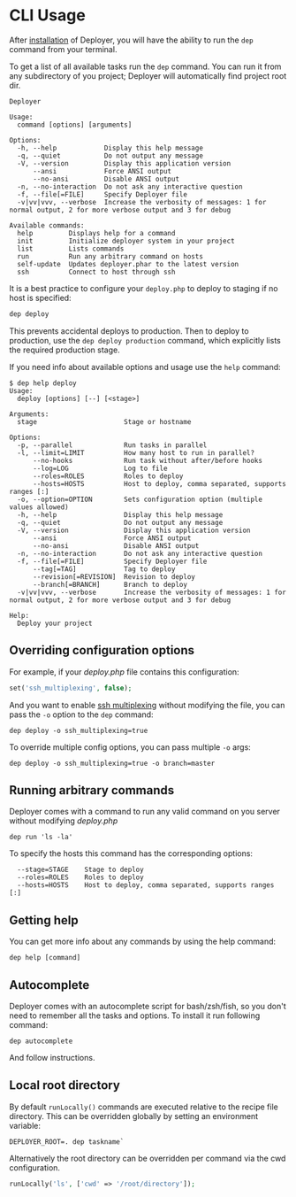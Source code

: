 # CLI Usage

After [installation](installation.md) of Deployer, you will have the ability to run the `dep` command from your terminal.

To get a list of all available tasks run the `dep` command. You can run it from any subdirectory of you project;
Deployer will automatically find project root dir.

```
Deployer

Usage:
  command [options] [arguments]

Options:
  -h, --help            Display this help message
  -q, --quiet           Do not output any message
  -V, --version         Display this application version
      --ansi            Force ANSI output
      --no-ansi         Disable ANSI output
  -n, --no-interaction  Do not ask any interactive question
  -f, --file[=FILE]     Specify Deployer file
  -v|vv|vvv, --verbose  Increase the verbosity of messages: 1 for normal output, 2 for more verbose output and 3 for debug

Available commands:
  help         Displays help for a command
  init         Initialize deployer system in your project
  list         Lists commands
  run          Run any arbitrary command on hosts
  self-update  Updates deployer.phar to the latest version
  ssh          Connect to host through ssh
```

It is a best practice to configure your `deploy.php` to deploy to staging if no host is specified:

```sh
dep deploy
```
This prevents accidental deploys to production. Then to deploy to production, use the `dep deploy production` command, which explicitly lists the required production stage.

If you need info about available options and usage use the `help` command:

```
$ dep help deploy
Usage:
  deploy [options] [--] [<stage>]

Arguments:
  stage                      Stage or hostname

Options:
  -p, --parallel             Run tasks in parallel
  -l, --limit=LIMIT          How many host to run in parallel?
      --no-hooks             Run task without after/before hooks
      --log=LOG              Log to file
      --roles=ROLES          Roles to deploy
      --hosts=HOSTS          Host to deploy, comma separated, supports ranges [:]
  -o, --option=OPTION        Sets configuration option (multiple values allowed)
  -h, --help                 Display this help message
  -q, --quiet                Do not output any message
  -V, --version              Display this application version
      --ansi                 Force ANSI output
      --no-ansi              Disable ANSI output
  -n, --no-interaction       Do not ask any interactive question
  -f, --file[=FILE]          Specify Deployer file
      --tag[=TAG]            Tag to deploy
      --revision[=REVISION]  Revision to deploy
      --branch[=BRANCH]      Branch to deploy
  -v|vv|vvv, --verbose       Increase the verbosity of messages: 1 for normal output, 2 for more verbose output and 3 for debug

Help:
  Deploy your project
```

## Overriding configuration options

For example, if your _deploy.php_ file contains this configuration:

```php
set('ssh_multiplexing', false);
```

And you want to enable [ssh multiplexing](https://en.wikibooks.org/wiki/OpenSSH/Cookbook/Multiplexing) without modifying the file, you can pass the `-o` option to the `dep` command:

```
dep deploy -o ssh_multiplexing=true
```

To override multiple config options, you can pass multiple `-o` args:

```
dep deploy -o ssh_multiplexing=true -o branch=master
```

## Running arbitrary commands

Deployer comes with a command to run any valid command on you server without modifying _deploy.php_

```
dep run 'ls -la'
```

To specify the hosts this command has the corresponding options:

```
  --stage=STAGE    Stage to deploy
  --roles=ROLES    Roles to deploy
  --hosts=HOSTS    Host to deploy, comma separated, supports ranges [:]
```

## Getting help

You can get more info about any commands by using the help command:

```
dep help [command]
```

## Autocomplete

Deployer comes with an autocomplete script for bash/zsh/fish, so you don't need to remember all the tasks and options.
To install it run following command:

```
dep autocomplete
```

And follow instructions.

## Local root directory

By default `runLocally()` commands are executed relative to the recipe file directory. This can be overridden globally by setting an environment variable:
```
DEPLOYER_ROOT=. dep taskname`
```

Alternatively the root directory can be overridden per command via the cwd configuration.
```php
runLocally('ls', ['cwd' => '/root/directory']);
```
